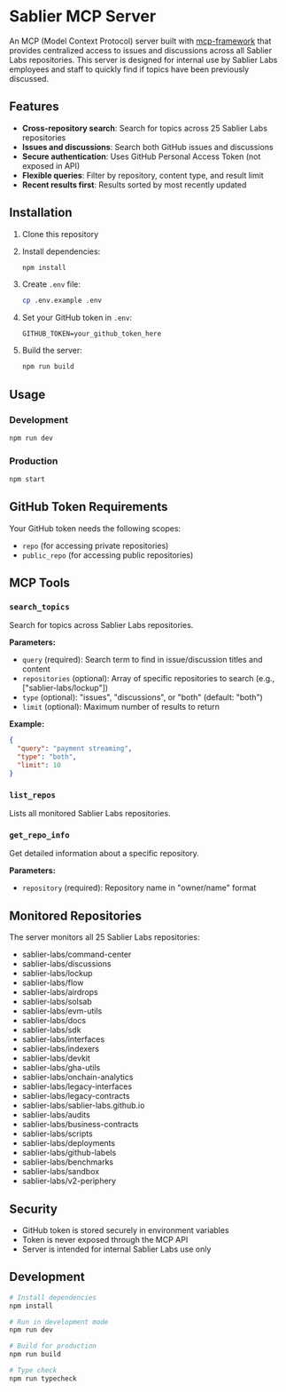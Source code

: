 # Sablier MCP Server

An MCP (Model Context Protocol) server built with [mcp-framework](https://mcp-framework.com/) that provides centralized
access to issues and discussions across all Sablier Labs repositories. This server is designed for internal use by
Sablier Labs employees and staff to quickly find if topics have been previously discussed.

## Features

- **Cross-repository search**: Search for topics across 25 Sablier Labs repositories
- **Issues and discussions**: Search both GitHub issues and discussions
- **Secure authentication**: Uses GitHub Personal Access Token (not exposed in API)
- **Flexible queries**: Filter by repository, content type, and result limit
- **Recent results first**: Results sorted by most recently updated

## Installation

1. Clone this repository
2. Install dependencies:

   ```bash
   npm install
   ```

3. Create `.env` file:

   ```bash
   cp .env.example .env
   ```

4. Set your GitHub token in `.env`:

   ```
   GITHUB_TOKEN=your_github_token_here
   ```

5. Build the server:
   ```bash
   npm run build
   ```

## Usage

### Development

```bash
npm run dev
```

### Production

```bash
npm start
```

## GitHub Token Requirements

Your GitHub token needs the following scopes:

- `repo` (for accessing private repositories)
- `public_repo` (for accessing public repositories)

## MCP Tools

### `search_topics`

Search for topics across Sablier Labs repositories.

**Parameters:**

- `query` (required): Search term to find in issue/discussion titles and content
- `repositories` (optional): Array of specific repositories to search (e.g., ["sablier-labs/lockup"])
- `type` (optional): "issues", "discussions", or "both" (default: "both")
- `limit` (optional): Maximum number of results to return

**Example:**

```json
{
  "query": "payment streaming",
  "type": "both",
  "limit": 10
}
```

### `list_repos`

Lists all monitored Sablier Labs repositories.

### `get_repo_info`

Get detailed information about a specific repository.

**Parameters:**

- `repository` (required): Repository name in "owner/name" format

## Monitored Repositories

The server monitors all 25 Sablier Labs repositories:

- sablier-labs/command-center
- sablier-labs/discussions
- sablier-labs/lockup
- sablier-labs/flow
- sablier-labs/airdrops
- sablier-labs/solsab
- sablier-labs/evm-utils
- sablier-labs/docs
- sablier-labs/sdk
- sablier-labs/interfaces
- sablier-labs/indexers
- sablier-labs/devkit
- sablier-labs/gha-utils
- sablier-labs/onchain-analytics
- sablier-labs/legacy-interfaces
- sablier-labs/legacy-contracts
- sablier-labs/sablier-labs.github.io
- sablier-labs/audits
- sablier-labs/business-contracts
- sablier-labs/scripts
- sablier-labs/deployments
- sablier-labs/github-labels
- sablier-labs/benchmarks
- sablier-labs/sandbox
- sablier-labs/v2-periphery

## Security

- GitHub token is stored securely in environment variables
- Token is never exposed through the MCP API
- Server is intended for internal Sablier Labs use only

## Development

```bash
# Install dependencies
npm install

# Run in development mode
npm run dev

# Build for production
npm run build

# Type check
npm run typecheck
```
